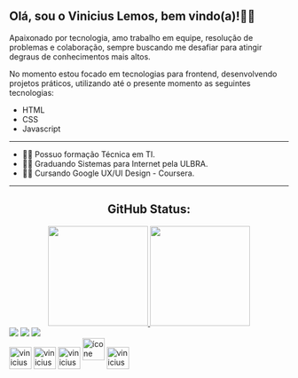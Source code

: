 ## Olá, sou o Vinicius Lemos, bem vindo(a)!👨‍💻
Apaixonado por tecnologia, amo trabalho em equipe, resolução de problemas e colaboração, sempre buscando me desafiar para atingir degraus de conhecimentos mais altos.

No momento estou focado em tecnologias para frontend, desenvolvendo projetos práticos, utilizando até o presente momento as seguintes tecnologias:
- HTML
- CSS
- Javascript
<hr>

- 👨‍🎓 Possuo formação Técnica em TI.
- 👨‍🎓 Graduando Sistemas para Internet pela ULBRA.
- 👨‍🎓 Cursando Google UX/UI Design - Coursera.

<hr>

<div align="center">
  <h2>GitHub Status: </h2>
  <a href="https://github.com/viniciuslemos93">
  <img height="180em" src="https://github-readme-stats.vercel.app/api?username=viniciuslemos93&show_icons=true&theme=dark&include_all_commits=true&count_private=true"/>
  <img height="180em" src="https://github-readme-stats.vercel.app/api/top-langs/?username=viniciuslemos93&layout=compact&langs_count=7&theme=dark"/>
</div>

<div>
  <a href="https://www.instagram.com/vinicius.lemos/" target="_blank"><img src="https://img.shields.io/badge/-Instagram-%23E4405F?style=for-the-badge&logo=instagram&logoColor=white" target="_blank"></a> 
  <a href = "mailto:vinycius1993@gmail.com"><img src="https://img.shields.io/badge/-Gmail-%23333?style=for-the-badge&logo=gmail&logoColor=white" target="_blank"></a>
  <a href="https://www.linkedin.com/in/vinicius-lemos93/" target="_blank"><img src="https://img.shields.io/badge/-LinkedIn-%230077B5?style=for-the-badge&logo=linkedin&logoColor=white" target="_blank"></a>
</div>
<div>
<img align="center" alt="vinicius-html" height="40 widht="50" src="https://cdn.jsdelivr.net/gh/devicons/devicon/icons/html5/html5-plain-wordmark.svg" />
<img align="center" alt="vinicius-css" height="40 widht="50" src="https://cdn.jsdelivr.net/gh/devicons/devicon/icons/css3/css3-plain-wordmark.svg" />
<img align="center" alt="vinicius-javascript" height="40 widht="50" src="https://cdn.jsdelivr.net/gh/devicons/devicon/icons/javascript/javascript-plain.svg" />
<img align="lef" alt="ícone do logotipo do PHP" height="40 widht="50" src="https://cdn.jsdelivr.net/gh/devicons/devicon/icons/php/php-original.svg"
<img align="center" alt="vinicius-cplusplus" height="40 widht="50" src="https://cdn.jsdelivr.net/gh/devicons/devicon/icons/cplusplus/cplusplus-line.svg" />
<img align="center" alt="vinicius-mysql" height="40 widht="50" src="https://cdn.jsdelivr.net/gh/devicons/devicon/icons/mysql/mysql-original-wordmark.svg" />
</div>
